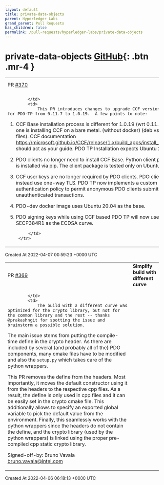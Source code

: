 ```yaml
---
layout: default
title: private-data-objects
parent: Hyperledger Labs
grand_parent: Pull Requests
has_children: false
permalink: /pull-requests/hyperledger-labs/private-data-objects
---
```


# private-data-objects <span class="fs-3 right-align">[GitHub](https://github.com/hyperledger-labs/private-data-objects){: .btn .mr-4 }</span>


<div>
    <table>
        <tr>
            <td>
                PR <a href="https://github.com/hyperledger-labs/private-data-objects/pull/370" class=".btn">#370</a>
            </td>
            <td>
                <b>
                    Ccf upgrade
                </b>
            </td>
        </tr>
        <tr>
            <td>
                
            </td>
            <td>
                This PR introduces changes to upgrade CCF version used for PDO-TP from 0.11.7 to 1.0.19.  A few points to note:

1. CCF Base installation process is different for 1.0.19 (wrt 0.11.7) if one is installing CCF on a bare metal. (without docker) (deb vs tar files). CCF documentation https://microsoft.github.io/CCF/release/1.x/build_apps/install_bin.html should act as your guide. PDO TP Installation expects Ubuntu 20.04.

2. PDO clients no longer need to install CCF Base. Python client package is installed via pip. The client package is tested only on Ubuntu 20.04.

3. CCF user keys are no longer required by PDO clients. PDO clients will instead use one-way TLS. PDO TP now implements a custom authentication policy to permit anonymous PDO clients submit unauthenticated transactions. 

4. PDO-dev docker image uses Ubuntu 20.04 as the base.

5. PDO signing keys while using CCF based PDO TP will now use SECP384R1 as the ECDSA curve. 

            </td>
        </tr>
    </table>
    <div class="right-align">
        Created At 2022-04-07 00:59:23 +0000 UTC
    </div>
</div>

<div>
    <table>
        <tr>
            <td>
                PR <a href="https://github.com/hyperledger-labs/private-data-objects/pull/369" class=".btn">#369</a>
            </td>
            <td>
                <b>
                    Simplify build with different curve
                </b>
            </td>
        </tr>
        <tr>
            <td>
                
            </td>
            <td>
                The build with a different curve was optimized for the crypto library, but not for the common library and the rest -- thanks @prakashngit for spotting the issue and brainstorm a possible solution.
The main issue stems from putting the compile-time define in the crypto header.
As there are included by several (and probably all of the) PDO components, many cmake files have to be modified and also the `setup.py` which takes care of the python wrappers.

This PR removes the define from the headers.
Most importantly, it moves the default constructor using it from the headers to the respective cpp files.
As a result, the define is only used in cpp files and it can be easily set in the crypto cmake file.
This additionally allows to specify an exported global variable to pick the default value from the environment.
Finally, this seamlessly works with the python wrappers since the headers do not contain the define, and the crypto library (used by the python wrappers) is linked using the proper pre-compiled cpp static crypto library.

Signed-off-by: Bruno Vavala <bruno.vavala@intel.com>
            </td>
        </tr>
    </table>
    <div class="right-align">
        Created At 2022-04-06 06:18:13 +0000 UTC
    </div>
</div>

